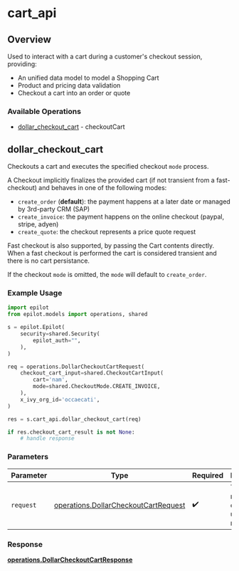 # cart_api

## Overview

Used to interact with a cart during a customer's checkout session, providing:
 - An unified data model to model a Shopping Cart
 - Product and pricing data validation
 - Checkout a cart into an order or quote


### Available Operations

* [dollar_checkout_cart](#dollar_checkout_cart) - checkoutCart

## dollar_checkout_cart

Checkouts a cart and executes the specified checkout `mode` process.

A Checkout implicitly finalizes the provided cart (if not transient from a fast-checkout) and behaves in one of the following modes:
- `create_order` (**default**): the payment happens at a later date or managed by 3rd-party CRM (SAP)
- `create_invoice`: the payment happens on the online checkout (paypal, stripe, adyen)
- `create_quote`: the checkout represents a price quote request

Fast checkout is also supported, by passing the Cart contents directly.
When a fast checkout is performed the cart is considered transient and there is no cart persistance.

If the checkout `mode` is omitted, the `mode` will default to `create_order`.


### Example Usage

```python
import epilot
from epilot.models import operations, shared

s = epilot.Epilot(
    security=shared.Security(
        epilot_auth="",
    ),
)

req = operations.DollarCheckoutCartRequest(
    checkout_cart_input=shared.CheckoutCartInput(
        cart='nam',
        mode=shared.CheckoutMode.CREATE_INVOICE,
    ),
    x_ivy_org_id='occaecati',
)

res = s.cart_api.dollar_checkout_cart(req)

if res.checkout_cart_result is not None:
    # handle response
```

### Parameters

| Parameter                                                                                    | Type                                                                                         | Required                                                                                     | Description                                                                                  |
| -------------------------------------------------------------------------------------------- | -------------------------------------------------------------------------------------------- | -------------------------------------------------------------------------------------------- | -------------------------------------------------------------------------------------------- |
| `request`                                                                                    | [operations.DollarCheckoutCartRequest](../../models/operations/dollarcheckoutcartrequest.md) | :heavy_check_mark:                                                                           | The request object to use for the request.                                                   |


### Response

**[operations.DollarCheckoutCartResponse](../../models/operations/dollarcheckoutcartresponse.md)**

